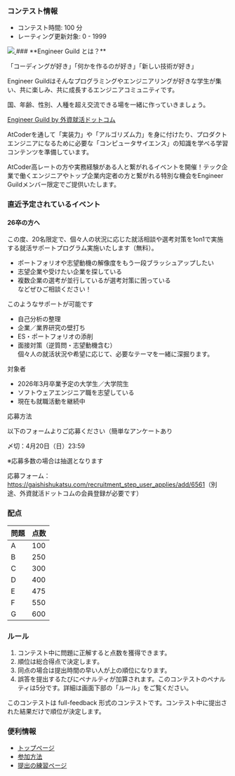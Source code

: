 
<div>

<span>

<span>

### **コンテスト情報**

<section>

<ul>

<li>
コンテスト時間: 100 分
</li>

<li>
レーティング更新対象: 0 - 
<span>
1999
</span>

</li>

</ul>

</section>
<a href="https://event.gaishishukatsu.com/gsskt-engineer-guild">
<img src="https://img.atcoder.jp/abc404/869523d71954ac29192decae81b5d45f.png">

</img>
</a>
### **Engineer Guild とは？**

<section>

<p>
「コーディングが好き」「何かを作るのが好き」「新しい技術が好き」
</p>

<p>
Engineer Guildはそんなプログラミングやエンジニアリングが好きな学生が集い、共に楽しみ、共に成長するエンジニアコミュニティです。
</p>

<p>
国、年齢、性別、人種を超え交流できる場を一緒に作っていきましょう。
</p>

<p>
<a href="https://event.gaishishukatsu.com/gsskt-engineer-guild">Engineer Guild by 外資就活ドットコム</a>
</p>

<p>
AtCoderを通して「実装力」や「アルゴリズム力」を身に付けたり、プロダクトエンジニアになるために必要な「コンピュータサイエンス」の知識を学べる学習コンテンツを準備しています。
      
</p>

<p>
AtCoder高レートの方や実務経験がある人と繋がれるイベントを開催！テック企業で働くエンジニアやトップ企業内定者の方と繋がれる特別な機会をEngineer Guildメンバー限定でご提供いたします。
      
</p>

</section>

### **直近予定されているイベント**

#### **26卒の方へ**

<section>

<p>
この度、20名限定で、個々人の状況に応じた就活相談や選考対策を1on1で実施する就活サポートプログラム実施いたします（無料）。
      
</p>

<ul>

<li>
ポートフォリオや志望動機の解像度をもう一段ブラッシュアップしたい
</li>

<li>
志望企業や受けたい企業を探している
</li>

<li>
複数企業の選考が並行しているが選考対策に困っている
</li>
などぜひご相談ください！
      
</ul>

<p>
このようなサポートが可能です
</p>

<ul>

<li>
自己分析の整理
</li>

<li>
企業／業界研究の壁打ち
</li>

<li>
ES・ポートフォリオの添削
</li>

<li>
面接対策（逆質問・志望動機含む）
</li>
個々人の就活状況や希望に応じて、必要なテーマを一緒に深掘ります。
      
</ul>

<p>
対象者
</p>

<ul>

<li>
2026年3月卒業予定の大学生／大学院生
</li>

<li>
ソフトウェアエンジニア職を志望している
</li>

<li>
現在も就職活動を継続中
</li>

</ul>

<p>
応募方法
</p>
以下のフォームよりご応募ください（簡単なアンケートあり

〆切：4月20日（日）23:59

※応募多数の場合は抽選となります

応募フォーム：<a href="https://gaishishukatsu.com/recruitment_step_user_applies/add/6561">https://gaishishukatsu.com/recruitment_step_user_applies/add/6561</a>（別途、外資就活ドットコムの会員登録が必要です）
    
</section>

### **配点**

<section>

<div>

<div>

<table>

<thead>

<tr>

<th>
問題
</th>

<th>
点数
</th>

</tr>

</thead>

<tbody>

<tr>

<td>
A
</td>

<td>
100
</td>

</tr>

<tr>

<td>
B
</td>

<td>
250
</td>

</tr>

<tr>

<td>
C
</td>

<td>
300
</td>

</tr>

<tr>

<td>
D
</td>

<td>
400
</td>

</tr>

<tr>

<td>
E
</td>

<td>
475
</td>

</tr>

<tr>

<td>
F
</td>

<td>
550
</td>

</tr>

<tr>

<td>
G
</td>

<td>
600
</td>

</tr>

</tbody>

</table>

</div>

</div>

</section>

### **ルール**

<section>

<ol>

<li>
コンテスト中に問題に正解すると点数を獲得できます。
</li>

<li>
順位は総合得点で決定します。
</li>

<li>
同点の場合は提出時間の早い人が上の順位になります。
</li>

<li>
誤答を提出するたびにペナルティが加算されます。このコンテストのペナルティは5分です。詳細は画面下部の「ルール」をご覧ください。
</li>

</ol>

<p>
このコンテストは full-feedback 形式のコンテストです。コンテスト中に提出された結果だけで順位が決定します。
      
</p>

</section>

### **便利情報**

<ul>

<li>
<a href="https://atcoder.jp/">トップページ</a>
</li>

<li>
<a href="https://atcoder.jp/post/37">参加方法</a>
</li>

<li>
<a href="https://atcoder.jp/contests/practice">提出の練習ページ</a>
</li>

</ul>

</span>

</span>

</div>
